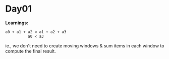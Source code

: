 #  Day01

**Learnings:**

```
a0 + a1 + a2 < a1 + a2 + a3
          a0 < a3
```

ie., we don't need to create moving windows & sum items in each window to compute the final result.

